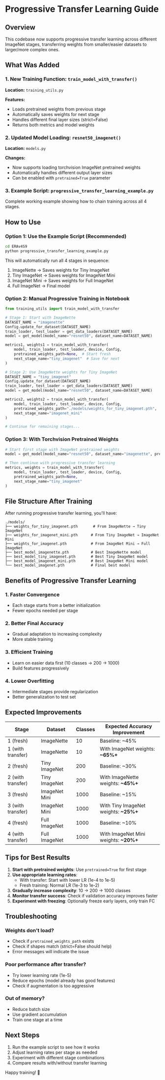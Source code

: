 # Progressive Transfer Learning Guide

## Overview

This codebase now supports progressive transfer learning across different ImageNet stages, transferring weights from smaller/easier datasets to larger/more complex ones.

## What Was Added

### 1. New Training Function: `train_model_with_transfer()`

**Location:** `training_utils.py`

**Features:**
- Loads pretrained weights from previous stage
- Automatically saves weights for next stage
- Handles different final layer sizes (strict=False)
- Returns both metrics and model weights

### 2. Updated Model Loading: `resnet50_imagenet()`

**Location:** `models.py`

**Changes:**
- Now supports loading torchvision ImageNet pretrained weights
- Automatically handles different output layer sizes
- Can be enabled with `pretrained=True` parameter

### 3. Example Script: `progressive_transfer_learning_example.py`

Complete working example showing how to chain training across all 4 stages.

## How to Use

### Option 1: Use the Example Script (Recommended)

```bash
cd ERAv4S9
python progressive_transfer_learning_example.py
```

This will automatically run all 4 stages in sequence:
1. ImageNette → Saves weights for Tiny ImageNet
2. Tiny ImageNet → Saves weights for ImageNet Mini
3. ImageNet Mini → Saves weights for Full ImageNet
4. Full ImageNet → Final model

### Option 2: Manual Progressive Training in Notebook

```python
from training_utils import train_model_with_transfer

# Stage 1: Start with ImageNette
DATASET_NAME = "imagenette"
Config.update_for_dataset(DATASET_NAME)
train_loader, test_loader = get_data_loaders(DATASET_NAME)
model = get_model(model_name="resnet50", dataset_name=DATASET_NAME)

metrics1, weights1 = train_model_with_transfer(
    model, train_loader, test_loader, device, Config,
    pretrained_weights_path=None,  # Start fresh
    next_stage_name="tiny_imagenet"  # Save for next
)

# Stage 2: Use ImageNette weights for Tiny ImageNet
DATASET_NAME = "tiny_imagenet"
Config.update_for_dataset(DATASET_NAME)
train_loader, test_loader = get_data_loaders(DATASET_NAME)
model = get_model(model_name="resnet50", dataset_name=DATASET_NAME)

metrics2, weights2 = train_model_with_transfer(
    model, train_loader, test_loader, device, Config,
    pretrained_weights_path="./models/weights_for_tiny_imagenet.pth",
    next_stage_name="imagenet_mini"
)

# Continue for remaining stages...
```

### Option 3: With Torchvision Pretrained Weights

```python
# Start first stage with ImageNet pretrained weights
model = get_model(model_name="resnet50", dataset_name="imagenette", pretrained=True)

# Then continue with progressive transfer learning
metrics, weights = train_model_with_transfer(
    model, train_loader, test_loader, device, Config,
    pretrained_weights_path=None,
    next_stage_name="tiny_imagenet"
)
```

## File Structure After Training

After running progressive transfer learning, you'll have:

```
./models/
├── weights_for_tiny_imagenet.pth       # From ImageNette → Tiny ImageNet
├── weights_for_imagenet_mini.pth      # From Tiny ImageNet → ImageNet Mini
├── weights_for_imagenet.pth           # From ImageNet Mini → Full ImageNet
├── best_model_imagenette.pth          # Best ImageNette model
├── best_model_tiny_imagenet.pth       # Best Tiny ImageNet model
├── best_model_imagenet_mini.pth       # Best ImageNet Mini model
└── best_model_imagenet.pth            # Final best model
```

## Benefits of Progressive Transfer Learning

### 1. Faster Convergence
- Each stage starts from a better initialization
- Fewer epochs needed per stage

### 2. Better Final Accuracy
- Gradual adaptation to increasing complexity
- More stable training

### 3. Efficient Training
- Learn on easier data first (10 classes → 200 → 1000)
- Build features progressively

### 4. Lower Overfitting
- Intermediate stages provide regularization
- Better generalization to test set

## Expected Improvements

| Stage | Dataset | Classes | Expected Accuracy Improvement |
|-------|---------|---------|------------------------------|
| 1 (fresh) | ImageNette | 10 | Baseline: ~45% |
| 1 (with transfer) | ImageNette | 10 | With ImageNet weights: **~65%+** |
| 2 (fresh) | Tiny ImageNet | 200 | Baseline: ~30% |
| 2 (with transfer) | Tiny ImageNet | 200 | With ImageNette weights: **~45%+** |
| 3 (fresh) | ImageNet Mini | 1000 | Baseline: ~15% |
| 3 (with transfer) | ImageNet Mini | 1000 | With Tiny ImageNet weights: **~25%+** |
| 4 (fresh) | Full ImageNet | 1000 | Baseline: ~10% |
| 4 (with transfer) | Full ImageNet | 1000 | With ImageNet Mini weights: **~20%+** |

## Tips for Best Results

1. **Start with pretrained weights**: Use `pretrained=True` for first stage
2. **Use appropriate learning rates**:
   - With transfer: Start with lower LR (1e-4 to 1e-5)
   - Fresh training: Normal LR (1e-3 to 1e-2)
3. **Gradually increase complexity**: 10 → 200 → 1000 classes
4. **Monitor transfer success**: Check if validation accuracy improves faster
5. **Experiment with freezing**: Optionally freeze early layers, only train FC

## Troubleshooting

### Weights don't load?
- Check if `pretrained_weights_path` exists
- Check if shapes match (strict=False should help)
- Error messages will indicate the issue

### Poor performance after transfer?
- Try lower learning rate (1e-5)
- Reduce epochs (model already has good features)
- Check if augmentation is too aggressive

### Out of memory?
- Reduce batch size
- Use gradient accumulation
- Train one stage at a time

## Next Steps

1. Run the example script to see how it works
2. Adjust learning rates per stage as needed
3. Experiment with different stage combinations
4. Compare results with/without transfer learning

Happy training! 🚀


